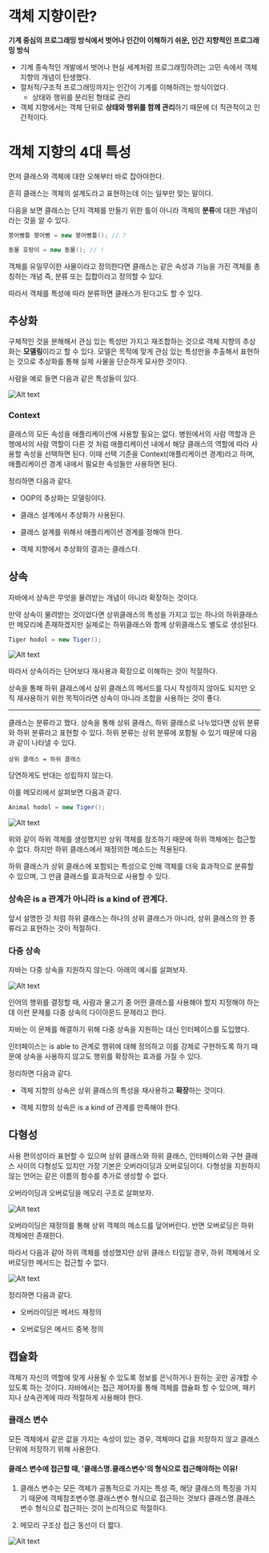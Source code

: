 # 객체 지향이란?

**기계 중심의 프로그래밍 방식에서 벗어나 인간이 이해하기 쉬운, 인간 지향적인 프로그래밍 방식**

* 기계 종속적인 개발에서 벗어나 현실 세계처럼 프로그래밍하려는 고민 속에서 객체 지향의 개념이 탄생했다.
* 절처적/구조적 프로그래밍까지는 인간이 기계를 이해하려는 방식이었다.
  * 상태와 행위를 분리된 형태로 관리
* 객체 지향에서는 객체 단위로 **상태와 행위를 함께 관리**하기 때문에 더 직관적이고 인간적이다.

# 객체 지향의 4대 특성

먼저 클래스와 객체에 대한 오해부터 바로 잡아야한다.

흔히 클래스는 객체의 설계도라고 표현하는데 이는 일부만 맞는 말이다.

다음을 보면 클래스는 단지 객체를 만들기 위한 틀이 아니라 객체의 **분류**에 대한 개념이라는 것을 알 수 있다.

```java
붕어빵틀 붕어빵 = new 붕어빵틀(); // ?

동물 호랑이 = new 동물(); // !
```

객체를 유일무이한 사물이라고 정의한다면 클래스는 같은 속성과 기능을 가진 객체를 총칭하는 개념 즉, 분류 또는 집합이라고 정의할 수 있다.

따라서 객체를 특성에 따라 분류하면 클래스가 된다고도 할 수 있다.

## 추상화

구체적인 것을 분해해서 관심 있는 특성만 가지고 재조합하는 것으로 객체 지향의 추상화는 **모델링**이라고 할 수 있다. 모델은 목적에 맞게 관심 있는 특성만을 추출해서 표현하는 것으로 추상화를 통해 실제 사물을 단순하게 묘사한 것이다.

사람을 예로 들면 다음과 같은 특성들이 있다.

![Alt text](<이미지/사람의 특성.png>)

### Context

클래스의 모든 속성을 애플리케이션에 사용할 필요는 없다. 병원에서의 사람 역할과 은행에서의 사람 역할이 다른 것 처럼 애플리케이션 내에서 해당 클래스의 역할에 따라 사용할 속성을 선택하면 된다. 이때 선택 기준을 Context(애플리케이션 경계)라고 하며, 애플리케이션 경계 내에서 필요한 속성들만 사용하면 된다.

정리하면 다음과 같다.

* OOP의 추상화는 모델링이다.

* 클래스 설계에서 추상화가 사용된다.

* 클래스 설계를 위해서 애플리케이션 경계를 정해야 한다.

* 객체 지향에서 추상화의 결과는 클래스다.

## 상속

자바에서 상속은 무엇을 물려받는 개념이 아니라 확장하는 것이다.

만약 상속이 물려받는 것이었다면 상위클래스의 특성을 가지고 있는 하나의 하위클래스만 메모리에 존재하겠지만 실제로는 하위클래스와 함께 상위클래스도 별도로 생성된다.

```java
Tiger hodol = new Tiger();
```

![Alt text](<이미지/상속 메모리 구조.png>)

따라서 상속이라는 단어보다 재사용과 확장으로 이해하는 것이 적절하다.

상속을 통해 하위 클래스에서 상위 클래스의 메서드를 다시 작성하지 않아도 되지만 오직 재사용하기 위한 목적이라면 상속이 아니라 조합을 사용하는 것이 좋다.

---

클래스는 분류라고 했다. 상속을 통해 상위 클래스, 하위 클래스로 나누었다면 상위 분류와 하위 분류라고 표현할 수 있다. 하위 분류는 상위 분류에 포함될 수 있기 때문에 다음과 같이 나타낼 수 있다.

    상위 클래스 = 하위 클래스

당연하게도 반대는 성립하지 않는다.

이를 메모리에서 살펴보면 다음과 같다.

```java
Animal hodol = new Tiger();
```

![Alt text](<이미지/상속 메모리 구조2.png>)

위와 같이 하위 객체를 생성했지만 상위 객체를 참조하기 때문에 하위 객체에는 접근할 수 없다. 하지만 하위 클래스에서 재정의한 메소드는 적용된다.

하위 클래스가 상위 클래스에 포함되는 특성으로 인해 객체를 더욱 효과적으로 분류할 수 있으며, 그 만큼 클래스를 효과적으로 사용할 수 있다.

### 상속은 is a 관계가 아니라 is a kind of 관계다.

앞서 설명한 것 처럼 하위 클래스는 하나의 상위 클래스가 아니라, 상위 클래스의 한 종류라고 표현하는 것이 적절하다.

### 다중 상속

자바는 다중 상속을 지원하지 않는다. 아래의 예시를 살펴보자.

![Alt text](<이미지/다중 상속의 문제점.png>)

인어의 행위를 결정할 때, 사람과 물고기 중 어떤 클래스를 사용해야 할지 지정해야 하는데 이런 문제를 다중 상속의 다이아몬드 문제라고 한다.

자바는 이 문제를 해결하기 위해 다중 상속을 지원하는 대신 인터페이스를 도입했다.

인터페이스는 is able to 관계로 행위에 대해 정의하고 이를 강제로 구현하도록 하기 때문에 상속을 사용하지 않고도 행위를 확장하는 효과를 가질 수 있다.

정리하면 다음과 같다.

* 객체 지향의 상속은 상위 클래스의 특성을 재사용하고 **확장**하는 것이다.

* 객체 지향의 상속은 is a kind of 관계를 만족해야 한다.

## 다형성

사용 편의성이라 표현할 수 있으며 상위 클래스와 하위 클래스, 인터페이스와 구현 클래스 사이의 다형성도 있지만 가장 기본은 오버라이딩과 오버로딩이다. 다형성을 지원하지 않는 언어는 같은 이름의 함수를 추가로 생성할 수 없다.

오버라이딩과 오버로딩을 메모리 구조로 살펴보자.

![Alt text](<이미지/다형성 메모리 구조1.png>)

오버라이딩은 재정의를 통해 상위 객체의 메소드를 덮어버린다. 반면 오버로딩은 하위 객체에만 존재한다.

따라서 다음과 같아 하위 객체를 생성했지만 상위 클래스 타입일 경우, 하위 객체에서 오버로딩한 메서드는 접근할 수 없다.

![Alt text](<이미지/다형성 메모리 구조2.png>)

정리하면 다음과 같다.

* 오버라이딩은 메서드 재정의

* 오버로딩은 메서드 중복 정의

## 캡슐화

객체가 자신의 역할에 맞게 사용될 수 있도록 정보를 은닉하거나 원하는 곳만 공개할 수 있도록 하는 것이다. 자바에서는 접근 제어자를 통해 객체를 캡슐화 할 수 있으며, 패키지나 상속관계에 따라 적절하게 사용해야 한다.

### 클래스 변수

모든 객체에서 같은 값을 가지는 속성이 있는 경우, 객체마다 값을 저장하지 않고 클래스 단위에 저장하기 위해 사용한다.

#### 클래스 변수에 접근할 때, '클래스명.클래스변수'의 형식으로 접근해야하는 이유!
1. 클래스 변수는 모든 객체가 공통적으로 가지는 특성 즉, 해당 클래스의 특징을 가지기 때문에 객체참조변수명.클래스변수 형식으로 접근하는 것보다 클래스명.클래스변수 형식으로 접근하는 것이 논리적으로 적절하다.

2. 메모리 구조상 접근 동선이 더 짧다.

![Alt text](<이미지/클래스 변수 접근 과정.png>)
